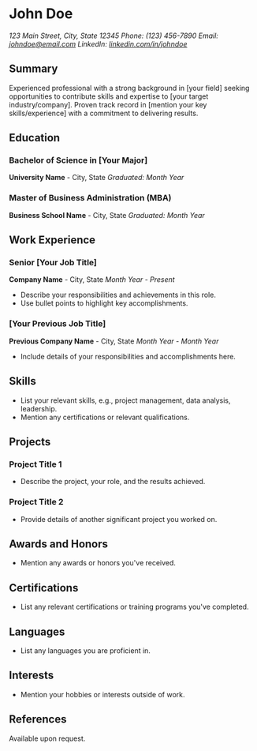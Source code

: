# John Doe
*123 Main Street, City, State 12345*
*Phone: (123) 456-7890*
*Email: johndoe@email.com*
*LinkedIn: [linkedin.com/in/johndoe](https://www.linkedin.com/in/johndoe)*

## Summary
Experienced professional with a strong background in [your field] seeking opportunities to contribute skills and expertise to [your target industry/company]. Proven track record in [mention your key skills/experience] with a commitment to delivering results.

## Education
### Bachelor of Science in [Your Major]
**University Name** - City, State
*Graduated: Month Year*

### Master of Business Administration (MBA)
**Business School Name** - City, State
*Graduated: Month Year*

## Work Experience
### Senior [Your Job Title]
**Company Name** - City, State
*Month Year - Present*
- Describe your responsibilities and achievements in this role.
- Use bullet points to highlight key accomplishments.

### [Your Previous Job Title]
**Previous Company Name** - City, State
*Month Year - Month Year*
- Include details of your responsibilities and accomplishments here.

## Skills
- List your relevant skills, e.g., project management, data analysis, leadership.
- Mention any certifications or relevant qualifications.

## Projects
### Project Title 1
- Describe the project, your role, and the results achieved.

### Project Title 2
- Provide details of another significant project you worked on.

## Awards and Honors
- Mention any awards or honors you've received.

## Certifications
- List any relevant certifications or training programs you've completed.

## Languages
- List any languages you are proficient in.

## Interests
- Mention your hobbies or interests outside of work.

## References
Available upon request.

